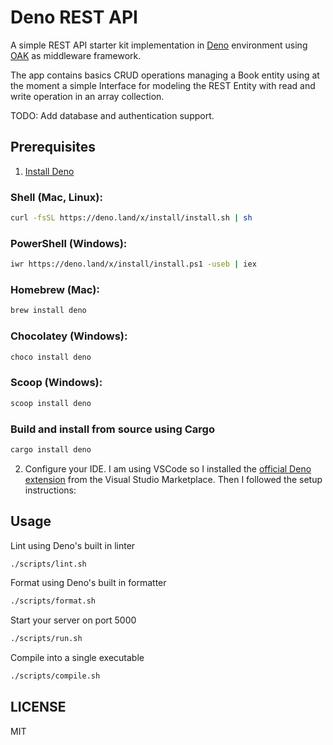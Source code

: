 # Deno REST API

A simple REST API starter kit implementation in [Deno](https://deno.land/)
environment using [OAK](https://oakserver.github.io/oak/) as middleware
framework.

The app contains basics CRUD operations managing a Book entity using at the
moment a simple Interface for modeling the REST Entity with read and write
operation in an array collection.

TODO: Add database and authentication support.

## Prerequisites

1. [Install Deno](https://deno.land/#installation)

### Shell (Mac, Linux):

```sh
curl -fsSL https://deno.land/x/install/install.sh | sh
```

### PowerShell (Windows):

```sh
iwr https://deno.land/x/install/install.ps1 -useb | iex
```

### Homebrew (Mac):

```sh
brew install deno
```

### Chocolatey (Windows):

```sh
choco install deno
```

### Scoop (Windows):

```sh
scoop install deno
```

### Build and install from source using Cargo

```sh
cargo install deno
```

2. Configure your IDE. I am using VSCode so I installed the
   [official Deno extension](https://marketplace.visualstudio.com/items?itemName=denoland.vscode-deno)
   from the Visual Studio Marketplace. Then I followed the setup instructions:

## Usage

Lint using Deno's built in linter

```sh
./scripts/lint.sh
```

Format using Deno's built in formatter

```sh
./scripts/format.sh
```

Start your server on port 5000

```sh
./scripts/run.sh
```

Compile into a single executable

```sh
./scripts/compile.sh
```

## LICENSE

MIT
